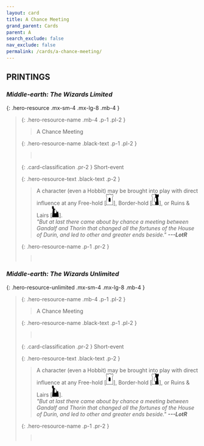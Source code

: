 ```yaml
---
layout: card
title: A Chance Meeting
grand_parent: Cards
parent: A
search_exclude: false
nav_exclude: false
permalink: /cards/a-chance-meeting/
---
```


## PRINTINGS


### _Middle-earth: The Wizards Limited_

{: .hero-resource .mx-sm-4 .mx-lg-8 .mb-4 }
> {: .hero-resource-name .mb-4 .p-1 .pl-2 }
> > <div class="card-mp"></div>
> > <div class="card-name">A Chance Meeting</div>
>
> {: .hero-resource-name .black-text .p-1 .pl-2 }
> > &nbsp;
>
> {: .card-classification .pr-2 }
> Short-event
>
> {: .hero-resource-text .black-text .p-2 }
> > A character (even a Hobbit) may be brought into play with direct influence at any Free-hold \[![](/assets/images/free-hold.svg)], Border-hold \[![](/assets/images/border-hold.svg)], or Ruins & Lairs \[![](/assets/images/ruinlair.svg)]. <br>_"But at last there came about by chance a meeting between Gandalf and Thorin that changed all the fortunes of the House of Durin, and led to other and greater ends beside."_ ***---&NoBreak;LotR*** 
> 
> {: .hero-resource-name .p-1 .pr-2 }
> > <div class="card-shield"></div>
> > <div class="card-corruption">&nbsp;</div>

### _Middle-earth: The Wizards Unlimited_

{: .hero-resource-unlimited .mx-sm-4 .mx-lg-8 .mb-4 }
> {: .hero-resource-name .mb-4 .p-1 .pl-2 }
> > <div class="card-mp"></div>
> > <div class="card-name">A Chance Meeting</div>
>
> {: .hero-resource-name .black-text .p-1 .pl-2 }
> > &nbsp;
>
> {: .card-classification .pr-2 }
> Short-event
>
> {: .hero-resource-text .black-text .p-2 }
> > A character (even a Hobbit) may be brought into play with direct influence at any Free-hold \[![](/assets/images/free-hold.svg)], Border-hold \[![](/assets/images/border-hold.svg)], or Ruins & Lairs \[![](/assets/images/ruinlair.svg)]. <br>_"But at last there came about by chance a meeting between Gandalf and Thorin that changed all the fortunes of the House of Durin, and led to other and greater ends beside."_ ***---&NoBreak;LotR*** 
> 
> {: .hero-resource-name .p-1 .pr-2 }
> > <div class="card-shield"></div>
> > <div class="card-corruption">&nbsp;</div>

